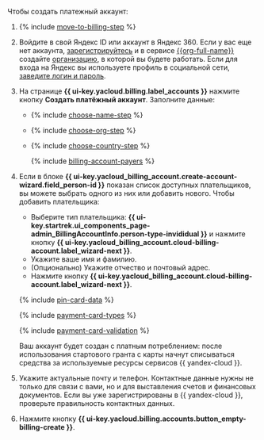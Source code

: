 Чтобы создать платежный аккаунт:

1. {% include [move-to-billing-step](../../billing/_includes/move-to-billing-step.md) %}

1. Войдите в свой Яндекс ID или аккаунт в Яндекс 360. Если у вас еще нет аккаунта, [зарегистрируйтесь](https://yandex.ru/support/id/authorization/registration.html) и в сервисе [{{org-full-name}}]({{link-org-main}}) создайте [организацию](../../organization/quickstart.md), в которой вы будете работать. Если для входа на Яндекс вы используете профиль в социальной сети, [заведите логин и пароль](https://passport.yandex.ru/passport?mode=postregistration&create_login=1).

1. На странице **{{ ui-key.yacloud.billing.label_accounts }}** нажмите кнопку **Создать платёжный аккаунт**. Заполните данные:
  
   * {% include [choose-name-step](../../billing/_includes/choose-name-step.md) %}
   * {% include [choose-org-step](../../billing/_includes/choose-org-step.md) %}
   * {% include [choose-country-step](../../billing/_includes/choose-country-step.md) %}
  
     {% include [billing-account-payers](../../billing/_includes/billing-account-payers.md) %}

1. Если в блоке **{{ ui-key.yacloud_billing_account.create-account-wizard.field_person-id }}** показан список доступных плательщиков, вы можете выбрать одного из них или добавить нового. Чтобы добавить плательщика:
  
   * Выберите тип плательщика: **{{ ui-key.startrek.ui_components_page-admin_BillingAccountInfo.person-type-invididual }}** и нажмите кнопку **{{ ui-key.yacloud_billing_account.cloud-billing-account.label_wizard-next }}**.
   * Укажите ваше имя и фамилию.
   * (Опционально) Укажите отчество и почтовый адрес.
   * Нажмите кнопку **{{ ui-key.yacloud_billing_account.cloud-billing-account.label_wizard-next }}**.
  
   {% include [pin-card-data](pin-card-data.md) %}
  
   {% include [payment-card-types](payment-card-types.md) %}
  
   {% include [payment-card-validation](payment-card-validation.md) %}

   Ваш аккаунт будет создан с платным потреблением: после использования стартового гранта с карты начнут списываться средства за используемые ресурсы сервисов {{ yandex-cloud }}. 

1. Укажите актуальные почту и телефон. Контактные данные нужны не только для связи с вами, но и для выставления счетов и финансовых документов. Если вы уже зарегистрированы в {{ yandex-cloud }}, проверьте правильность контактных данных.

1. Нажмите кнопку **{{ ui-key.yacloud.billing.accounts.button_empty-billing-create }}**.